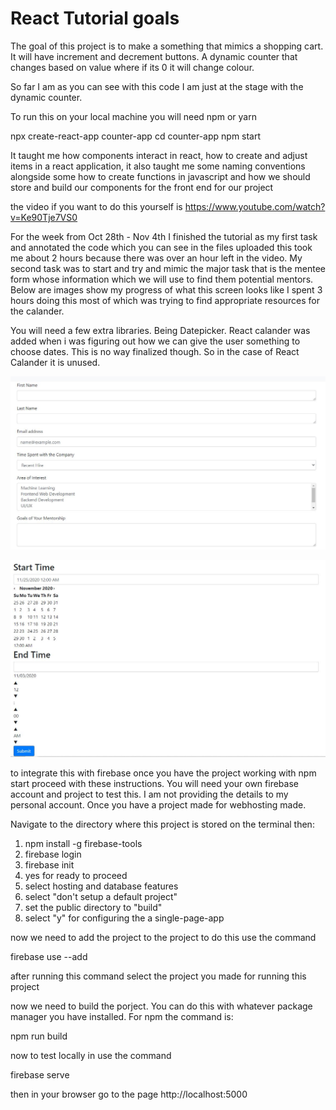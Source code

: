 # React Tutorial goals

The goal of this project is to make a something that mimics a shopping cart. It will have increment and decrement buttons. A dynamic counter that changes based on value where if its 0 it will change colour. 

So far I am as you can see with this code I am just at the stage with the dynamic counter.

To run this on your local machine you will need npm or yarn

npx create-react-app counter-app
cd counter-app
npm start

It taught me how components interact in react, how to create and adjust items in a react application, it also taught me some naming conventions alongside some how to create functions in javascript and how we should store and build our components for the front end for our project 

the video if you want to do this yourself is 
https://www.youtube.com/watch?v=Ke90Tje7VS0

For the week from Oct 28th - Nov 4th I finished the tutorial as my first task and annotated the code which you can see in the files uploaded this took me about 2 hours because there was over an hour left in the video. My second task was to start and try and mimic the major task that is the mentee form whose information which we will use to find them potential mentors. Below are images show my progress of what this screen looks like I spent 3 hours doing this most of which was trying to find appropriate resources for the calander.

You will need a few extra libraries. Being Datepicker. React calander was added when i was figuring out how we can give the user something to choose dates. This is no way finalized though. So in the case of React Calander it is unused. 

![First part of the mentee form](https://github.com/Boykoa97/PaceB/blob/react_tutorial_anthony/images/sampleMenteeForm1.JPG)

![First part of the mentee form](https://github.com/Boykoa97/PaceB/blob/react_tutorial_anthony/images/sampleMenteeForm2.JPG)


to integrate this with firebase once you have the project working with npm start proceed with these instructions. You will need your own firebase account and project to test this. I am not providing the details to my personal account. Once you have a project made for webhosting made. 

Navigate to the directory where this project is stored on the terminal then:

1.  npm install -g firebase-tools
2. firebase login
3. firebase init 
4. yes for ready to proceed 
5. select hosting and database features 
6. select "don't setup a default project" 
7. set the public directory to "build"
8. select "y" for configuring the a single-page-app


now we need to add the project to the project to do this use the command

firebase use --add

after running this command select the project you made for running this project

now we need to build the porject. You can do this with whatever package manager you have installed. For npm the command is:

npm run build 

now to test locally in use the command 

firebase serve

then in your browser go to the page http://localhost:5000




